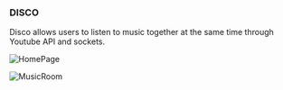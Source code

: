 
### DISCO
Disco allows users to listen to music together at the same time through Youtube API and sockets.

![HomePage](https://i.imgur.com/ekcyyH0.png)


![MusicRoom](https://i.imgur.com/qQbSnoJ.png)
